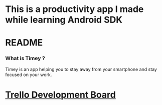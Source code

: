 # This is a productivity app I made while learning Android SDK #

# README #

### What is Timey ? ###
Timey is an app helping you to stay away from your smartphone and stay focused on your work. 

# [**Trello Development Board**](https://trello.com/b/lHNVOWHC/timey-development-board) #

